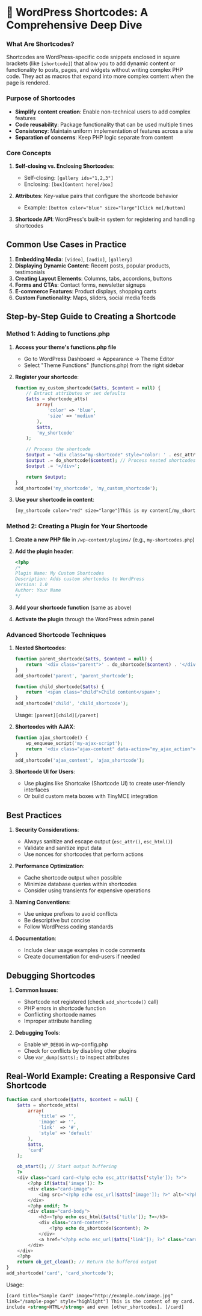 # 📌 WordPress Shortcodes: A Comprehensive Deep Dive

### What Are Shortcodes?

Shortcodes are WordPress-specific code snippets enclosed in square brackets (like `[shortcode]`) that allow you to add dynamic content or functionality to posts, pages, and widgets without writing complex PHP code. They act as macros that expand into more complex content when the page is rendered.

### Purpose of Shortcodes

- **Simplify content creation**: Enable non-technical users to add complex features
- **Code reusability**: Package functionality that can be used multiple times
- **Consistency**: Maintain uniform implementation of features across a site
- **Separation of concerns**: Keep PHP logic separate from content

### Core Concepts

1. **Self-closing vs. Enclosing Shortcodes**:

   - Self-closing: `[gallery ids="1,2,3"]`
   - Enclosing: `[box]Content here[/box]`

2. **Attributes**: Key-value pairs that configure the shortcode behavior

   - Example: `[button color="blue" size="large"]Click me[/button]`

3. **Shortcode API**: WordPress's built-in system for registering and handling shortcodes

## Common Use Cases in Practice

1. **Embedding Media**: `[video]`, `[audio]`, `[gallery]`
2. **Displaying Dynamic Content**: Recent posts, popular products, testimonials
3. **Creating Layout Elements**: Columns, tabs, accordions, buttons
4. **Forms and CTAs**: Contact forms, newsletter signups
5. **E-commerce Features**: Product displays, shopping carts
6. **Custom Functionality**: Maps, sliders, social media feeds

## Step-by-Step Guide to Creating a Shortcode

### Method 1: Adding to functions.php

1. **Access your theme's functions.php file**

   - Go to WordPress Dashboard → Appearance → Theme Editor
   - Select "Theme Functions" (functions.php) from the right sidebar

2. **Register your shortcode**:

   ```php
   function my_custom_shortcode($atts, $content = null) {
       // Extract attributes or set defaults
       $atts = shortcode_atts(
           array(
               'color' => 'blue',
               'size' => 'medium'
           ),
           $atts,
           'my_shortcode'
       );

       // Process the shortcode
       $output = '<div class="my-shortcode" style="color: ' . esc_attr($atts['color']) . '; font-size: ' . esc_attr($atts['size']) . ';">';
       $output .= do_shortcode($content); // Process nested shortcodes
       $output .= '</div>';

       return $output;
   }
   add_shortcode('my_shortcode', 'my_custom_shortcode');
   ```

3. **Use your shortcode in content**:
   ```html
   [my_shortcode color="red" size="large"]This is my content[/my_shortcode]
   ```

### Method 2: Creating a Plugin for Your Shortcode

1. **Create a new PHP file** in `/wp-content/plugins/` (e.g., `my-shortcodes.php`)

2. **Add the plugin header**:

   ```php
   <?php
   /*
   Plugin Name: My Custom Shortcodes
   Description: Adds custom shortcodes to WordPress
   Version: 1.0
   Author: Your Name
   */
   ```

3. **Add your shortcode function** (same as above)

4. **Activate the plugin** through the WordPress admin panel

### Advanced Shortcode Techniques

1. **Nested Shortcodes**:

   ```php
   function parent_shortcode($atts, $content = null) {
       return '<div class="parent">' . do_shortcode($content) . '</div>';
   }
   add_shortcode('parent', 'parent_shortcode');

   function child_shortcode($atts) {
       return '<span class="child">Child content</span>';
   }
   add_shortcode('child', 'child_shortcode');
   ```

   Usage: `[parent][child][/parent]`

2. **Shortcodes with AJAX**:

   ```php
   function ajax_shortcode() {
       wp_enqueue_script('my-ajax-script');
       return '<div class="ajax-content" data-action="my_ajax_action">Loading...</div>';
   }
   add_shortcode('ajax_content', 'ajax_shortcode');
   ```

3. **Shortcode UI for Users**:
   - Use plugins like Shortcake (Shortcode UI) to create user-friendly interfaces
   - Or build custom meta boxes with TinyMCE integration

## Best Practices

1. **Security Considerations**:

   - Always sanitize and escape output (`esc_attr()`, `esc_html()`)
   - Validate and sanitize input data
   - Use nonces for shortcodes that perform actions

2. **Performance Optimization**:

   - Cache shortcode output when possible
   - Minimize database queries within shortcodes
   - Consider using transients for expensive operations

3. **Naming Conventions**:

   - Use unique prefixes to avoid conflicts
   - Be descriptive but concise
   - Follow WordPress coding standards

4. **Documentation**:
   - Include clear usage examples in code comments
   - Create documentation for end-users if needed

## Debugging Shortcodes

1. **Common Issues**:

   - Shortcode not registered (check `add_shortcode()` call)
   - PHP errors in shortcode function
   - Conflicting shortcode names
   - Improper attribute handling

2. **Debugging Tools**:
   - Enable `WP_DEBUG` in wp-config.php
   - Check for conflicts by disabling other plugins
   - Use `var_dump($atts);` to inspect attributes

## Real-World Example: Creating a Responsive Card Shortcode

```php
function card_shortcode($atts, $content = null) {
    $atts = shortcode_atts(
        array(
            'title' => '',
            'image' => '',
            'link'  => '#',
            'style' => 'default'
        ),
        $atts,
        'card'
    );

    ob_start(); // Start output buffering
    ?>
    <div class="card card-<?php echo esc_attr($atts['style']); ?>">
        <?php if($atts['image']): ?>
        <div class="card-image">
            <img src="<?php echo esc_url($atts['image']); ?>" alt="<?php echo esc_attr($atts['title']); ?>">
        </div>
        <?php endif; ?>
        <div class="card-body">
            <h3><?php echo esc_html($atts['title']); ?></h3>
            <div class="card-content">
                <?php echo do_shortcode($content); ?>
            </div>
            <a href="<?php echo esc_url($atts['link']); ?>" class="card-link">Read More</a>
        </div>
    </div>
    <?php
    return ob_get_clean(); // Return the buffered output
}
add_shortcode('card', 'card_shortcode');
```

Usage:

```html
[card title="Sample Card" image="http://example.com/image.jpg"
link="/sample-page" style="highlight"] This is the content of my card. It can
include <strong>HTML</strong> and even [other_shortcodes]. [/card]
```
